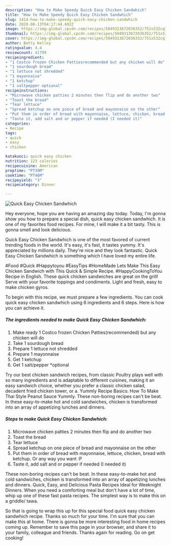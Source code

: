 ```yaml
---
description: "How to Make Speedy Quick Easy Chicken Sandwhich"
title: "How to Make Speedy Quick Easy Chicken Sandwhich"
slug: 1414-how-to-make-speedy-quick-easy-chicken-sandwhich
date: 2020-08-13T04:17:44.692Z
image: https://img-global.cpcdn.com/recipes/5049313672036352/751x532cq70/quick-easy-chicken-sandwhich-recipe-main-photo.jpg
thumbnail: https://img-global.cpcdn.com/recipes/5049313672036352/751x532cq70/quick-easy-chicken-sandwhich-recipe-main-photo.jpg
cover: https://img-global.cpcdn.com/recipes/5049313672036352/751x532cq70/quick-easy-chicken-sandwhich-recipe-main-photo.jpg
author: Betty Kelley
ratingvalue: 4.4
reviewcount: 41799
recipeingredient:
- "1 Costco frozen Chicken Pattiesrecommended but any chicken will do"
- "1 sourdough bread"
- "1 lettuce not shredded"
- "1 mayonnaise"
- "1 ketchup"
- "1 saltpepper optional"
recipeinstructions:
- "Microwave chicken patties 2 minutes then flip and do another two"
- "Toast the bread"
- "Tear lettuce"
- "Spread ketchup on one piece of bread and mayonnaise on the other"
- "Put them in order of bread with mayonnaise, lettuce, chicken, bread with ketchup.  Or any way you want :P"
- "Taste it, add salt and or pepper if needed (I needed it)"
categories:
- Recipe
tags:
- quick
- easy
- chicken

katakunci: quick easy chicken 
nutrition: 123 calories
recipecuisine: American
preptime: "PT39M"
cooktime: "PT46M"
recipeyield: "3"
recipecategory: Dinner

---
```



![Quick Easy Chicken Sandwhich](https://img-global.cpcdn.com/recipes/5049313672036352/751x532cq70/quick-easy-chicken-sandwhich-recipe-main-photo.jpg)

Hey everyone, hope you are having an amazing day today. Today, I'm gonna show you how to prepare a special dish, quick easy chicken sandwhich. It is one of my favorites food recipes. For mine, I will make it a bit tasty. This is gonna smell and look delicious.

Quick Easy Chicken Sandwhich is one of the most favored of current trending foods in the world. It's easy, it's fast, it tastes yummy. It's appreciated by millions daily. They're nice and they look fantastic. Quick Easy Chicken Sandwhich is something which I have loved my entire life.

#Food #Quick #Happytoyou #EasyTips #HomeMade Lets Make This Easy Chicken Sandwich with This Quick &amp; Simple Recipe. #HappyCookingToYou Recipe in English. These quick chicken sandwiches are great on the grill! Serve with your favorite toppings and condiments. Light and fresh, easy to make chicken gyros.


To begin with this recipe, we must prepare a few ingredients. You can cook quick easy chicken sandwhich using 6 ingredients and 6 steps. Here is how you can achieve it.

<!--inarticleads1-->

##### The ingredients needed to make Quick Easy Chicken Sandwhich:

1. Make ready 1 Costco frozen Chicken Patties(recommended) but any chicken will do
1. Take 1 sourdough bread
1. Prepare 1 lettuce not shredded
1. Prepare 1 mayonnaise
1. Get 1 ketchup
1. Get 1 salt/pepper *optional


Try our best chicken sandwich recipes, from classic Poultry plays well with so many ingredients and is adaptable to different cuisines, making it an easy sandwich choice, whether you prefer a classic chicken salad, decadent fried chicken tower, or a. Yummly Recipe Basics: How To Make Thai Style Peanut Sauce Yummly. These non-boring recipes can&#39;t be beat. In these easy-to-make hot and cold sandwiches, chicken is transformed into an array of appetizing lunches and dinners. 

<!--inarticleads2-->

##### Steps to make Quick Easy Chicken Sandwhich:

1. Microwave chicken patties 2 minutes then flip and do another two
1. Toast the bread
1. Tear lettuce
1. Spread ketchup on one piece of bread and mayonnaise on the other
1. Put them in order of bread with mayonnaise, lettuce, chicken, bread with ketchup.  Or any way you want :P
1. Taste it, add salt and or pepper if needed (I needed it)


These non-boring recipes can&#39;t be beat. In these easy-to-make hot and cold sandwiches, chicken is transformed into an array of appetizing lunches and dinners. Quick, Easy, and Delicious Pasta Recipes Ideal for Weeknight Dinners. When you need a comforting meal but don&#39;t have a lot of time, whip up one of these fast pasta recipes. The simplest way is to make this on a griddle/ tawa. 

So that is going to wrap this up for this special food quick easy chicken sandwhich recipe. Thanks so much for your time. I'm sure that you can make this at home. There is gonna be more interesting food in home recipes coming up. Remember to save this page in your browser, and share it to your family, colleague and friends. Thanks again for reading. Go on get cooking!
